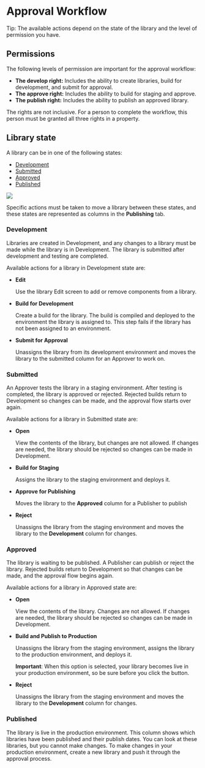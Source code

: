 # Approval Workflow

Tip: The available actions depend on the state of the library and the level of permission you have.

## Permissions

The following levels of permission are important for the approval workflow:

* **The develop right:** Includes the ability to create libraries, build for development, and submit for approval.
* **The approve right:** Includes the ability to build for staging and approve.
* **The publish right:** Includes the ability to publish an approved library.

The rights are not inclusive. For a person to complete the workflow, this person must be granted all three rights in a property.

## Library state

A library can be in one of the following states: 

* [Development](approval-workflow.md#development)
* [Submitted](approval-workflow.md#submitted)
* [Approved](approval-workflow.md#approved)
* [Published](approval-workflow.md#published)

![](../.gitbook/assets/library-state.png)

Specific actions must be taken to move a library between these states, and these states are represented as columns in the **Publishing** tab.

### Development

Libraries are created in Development, and any changes to a library must be made while the library is in Development. The library is submitted after development and testing are completed.

Available actions for a library in Development state are:

* **Edit**

  Use the library Edit screen to add or remove components from a library.

* **Build for Development**

  Create a build for the library. The build is compiled and deployed to the environment the library is assigned to. This step fails if the library has not been assigned to an environment.

* **Submit for Approval**

  Unassigns the library from its development environment and moves the library to the submitted column for an Approver to work on.

### Submitted

An Approver tests the library in a staging environment. After testing is completed, the library is approved or rejected. Rejected builds return to Development so changes can be made, and the approval flow starts over again.

Available actions for a library in Submitted state are:

* **Open**

  View the contents of the library, but changes are not allowed. If changes are needed, the library should be rejected so changes can be made in Development.

* **Build for Staging**

  Assigns the library to the staging environment and deploys it.

* **Approve for Publishing**

  Moves the library to the **Approved** column for a Publisher to publish

* **Reject**

  Unassigns the library from the staging environment and moves the library to the **Development** column for changes.

### Approved

The library is waiting to be published. A Publisher can publish or reject the library. Rejected builds return to Development so that changes can be made, and the approval flow begins again.

Available actions for a library in Approved state are:

* **Open**

  View the contents of the library. Changes are not allowed. If changes are needed, the library should be rejected so changes can be made in Development.

* **Build and Publish to Production**

  Unassigns the library from the staging environment, assigns the library to the production environment, and deploys it.

  **Important**: When this option is selected, your library becomes live in your production environment, so be sure before you click the button.

* **Reject**

  Unassigns the library from the staging environment and moves the library to the **Development** column for changes.

### Published

The library is live in the production environment. This column shows which libraries have been published and their publish dates. You can look at these libraries, but you cannot make changes. To make changes in your production environment, create a new library and push it through the approval process.


